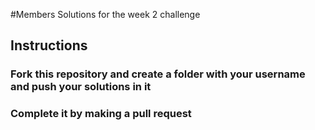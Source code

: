 #Members Solutions for the week 2 challenge

## Instructions
### Fork this repository and create a folder with your username and push your solutions in it
### Complete it by making a pull request
